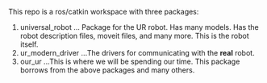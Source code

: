 This repo is a ros/catkin workspace with three packages:
1. universal_robot
... Package for the UR robot. Has many models. Has the robot description files, moveit files, and many more. This is the robot itself.
2. ur_modern_driver
...The drivers for communicating with the **real** robot.
3. our_ur
...This is where we will be spending our time. This package borrows from the above packages and many others. 




